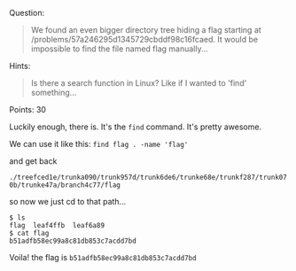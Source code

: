 Question:
>We found an even bigger directory tree hiding a flag starting at /problems/57a246295d1345729cbddf98c16fcaed. It would be impossible to find the file named flag manually...

Hints:
>Is there a search function in Linux? Like if I wanted to 'find' something...

Points: 30

Luckily enough, there is. It's the `find` command. It's pretty awesome.

We can use it like this:
`find flag . -name 'flag'`

and get back 

`./treefced1e/trunka090/trunk957d/trunk6de6/trunke68e/trunkf287/trunk070b/trunke47a/branch4c77/flag`

so now we just cd to that path...

```
$ ls               
flag  leaf4ffb  leaf6a89                                    
$ cat flag         
b51adfb58ec99a8c81db853c7acdd7bd
```

Voila! the flag is `b51adfb58ec99a8c81db853c7acdd7bd`
